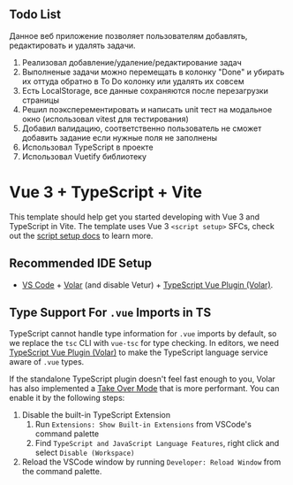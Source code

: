 ## Todo List

Данное веб приложение позволяет пользователям добавлять, редактировать и удалять задачи.
1. Реализовал добавление/удаление/редактирование задач
2. Выполненые задачи можно перемещать в колонку "Done" и убирать их оттуда обратно в To Do колонку или удалять их совсем
3. Есть LocalStorage, все данные сохраняются после перезагрузки страницы
4. Решил поэксперементировать и написать unit тест на модальное окно (использовал vitest для тестирования)
5. Добавил валидацию, соответственно пользователь не сможет добавить задание если нужные поля не заполнены
6. Использовал TypeScript в проекте
7. Использовал Vuetify библиотеку






# Vue 3 + TypeScript + Vite

This template should help get you started developing with Vue 3 and TypeScript in Vite. The template uses Vue 3 `<script setup>` SFCs, check out the [script setup docs](https://v3.vuejs.org/api/sfc-script-setup.html#sfc-script-setup) to learn more.

## Recommended IDE Setup

- [VS Code](https://code.visualstudio.com/) + [Volar](https://marketplace.visualstudio.com/items?itemName=Vue.volar) (and disable Vetur) + [TypeScript Vue Plugin (Volar)](https://marketplace.visualstudio.com/items?itemName=Vue.vscode-typescript-vue-plugin).

## Type Support For `.vue` Imports in TS

TypeScript cannot handle type information for `.vue` imports by default, so we replace the `tsc` CLI with `vue-tsc` for type checking. In editors, we need [TypeScript Vue Plugin (Volar)](https://marketplace.visualstudio.com/items?itemName=Vue.vscode-typescript-vue-plugin) to make the TypeScript language service aware of `.vue` types.

If the standalone TypeScript plugin doesn't feel fast enough to you, Volar has also implemented a [Take Over Mode](https://github.com/johnsoncodehk/volar/discussions/471#discussioncomment-1361669) that is more performant. You can enable it by the following steps:

1. Disable the built-in TypeScript Extension
   1. Run `Extensions: Show Built-in Extensions` from VSCode's command palette
   2. Find `TypeScript and JavaScript Language Features`, right click and select `Disable (Workspace)`
2. Reload the VSCode window by running `Developer: Reload Window` from the command palette.




